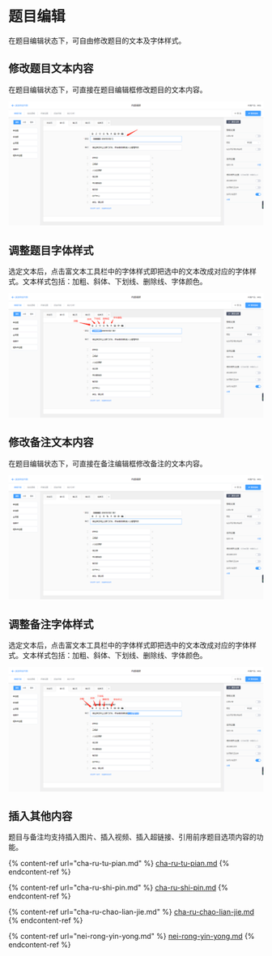 # 题目编辑

在题目编辑状态下，可自由修改题目的文本及字体样式。

## 修改题目文本内容

在题目编辑状态下，可直接在题目编辑框修改题目的文本内容。

![修改题目内容](<../../.gitbook/assets/image (797).png>)

## 调整题目字体样式

选定文本后，点击富文本工具栏中的字体样式即把选中的文本改成对应的字体样式。文本样式包括：加粗、斜体、下划线、删除线、字体颜色。

![调整字体样式](<../../.gitbook/assets/image (686).png>)

## 修改备注文本内容

在题目编辑状态下，可直接在备注编辑框修改备注的文本内容。

![修改备注内容](<../../.gitbook/assets/image (241).png>)

## 调整备注字体样式

选定文本后，点击富文本工具栏中的字体样式即把选中的文本改成对应的字体样式。文本样式包括：加粗、斜体、下划线、删除线、字体颜色。

![调整字体样式](<../../.gitbook/assets/image (606).png>)

## 插入其他内容

题目与备注均支持插入图片、插入视频、插入超链接、引用前序题目选项内容的功能。

{% content-ref url="cha-ru-tu-pian.md" %}
[cha-ru-tu-pian.md](cha-ru-tu-pian.md)
{% endcontent-ref %}

{% content-ref url="cha-ru-shi-pin.md" %}
[cha-ru-shi-pin.md](cha-ru-shi-pin.md)
{% endcontent-ref %}

{% content-ref url="cha-ru-chao-lian-jie.md" %}
[cha-ru-chao-lian-jie.md](cha-ru-chao-lian-jie.md)
{% endcontent-ref %}

{% content-ref url="nei-rong-yin-yong.md" %}
[nei-rong-yin-yong.md](nei-rong-yin-yong.md)
{% endcontent-ref %}
